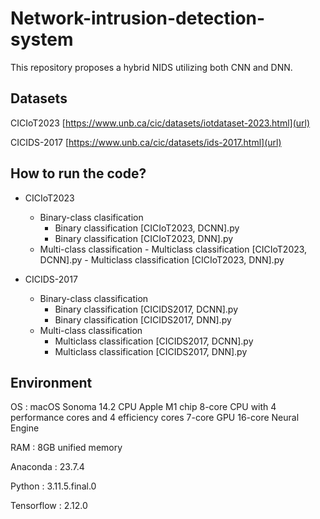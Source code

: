 # Network-intrusion-detection-system
This repository proposes a hybrid NIDS utilizing both CNN and DNN. 

## Datasets
CICIoT2023  [https://www.unb.ca/cic/datasets/iotdataset-2023.html](url)

CICIDS-2017  [https://www.unb.ca/cic/datasets/ids-2017.html](url)

## How to run the code?
* CICIoT2023
	+ Binary-class clasification
		- Binary classification [CICIoT2023, DCNN].py
		- Binary classification [CICIoT2023, DNN].py
  	+ Multi-class classification
    		- Multiclass classification [CICIoT2023, DCNN].py
    		- Multiclass classification [CICIoT2023, DNN].py

* CICIDS-2017
	+ Binary-class classification
		- Binary classification [CICIDS2017, DCNN].py
		- Binary classification [CICIDS2017, DNN].py
	+ Multi-class classification
		- Multiclass classification [CICIDS2017, DCNN].py
		- Multiclass classification [CICIDS2017, DNN].py


## Environment
OS          :  macOS Sonoma 14.2 CPU Apple M1 chip 8-core CPU with 4 performance cores and 4 efficiency cores 7-core GPU 16-core Neural Engine

RAM         : 8GB unified memory 

Anaconda    : 23.7.4

Python      : 3.11.5.final.0 

Tensorflow  : 2.12.0

